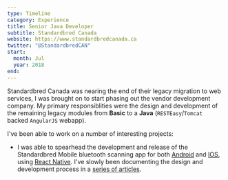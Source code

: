 ```yaml
---
type: Timeline
category: Experience
title: Senior Java Developer
subtitle: Standardbred Canada
website: https://www.standardbredcanada.ca
twitter: "@StandardbredCAN"
start:
  month: Jul
  year: 2018
end:
---
```



Standardbred Canada was nearing the end of their legacy migration to web services, I was brought on to start phasing out the vendor development company. My primary responsiblities were the design and development of the remaining legacy modules from **Basic** to a **Java** (`RESTEasy`/`Tomcat` backed `AngularJS` webapp).

I've been able to work on a number of interesting projects:

- I was able to spearhead the development and release of the Standardbred Mobile bluetooth scanning app for both [Android](https://play.google.com/store/apps/details?id=com.standardbredmobileapp&hl=en_CA) and [IOS](https://apps.apple.com/ca/app/standardbred-canada-mobile/id1476739891), using [React Native](https://facebook.github.io/react-native/). I've slowly been documenting the design and development process in a [series of articles](/writing/2020/01/03/designing-my-first-app-part-1/).

